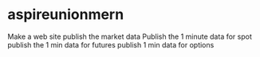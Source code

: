 # aspireunionmern
Make a web site publish the market data
Publish the 1 minute data for spot 
publish the 1 min data for futures
publish 1 min data for options

